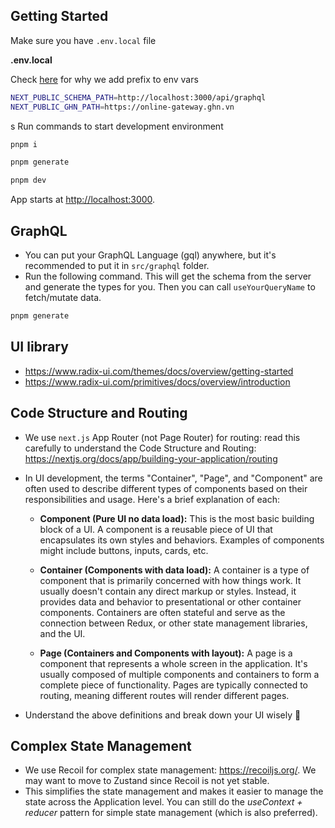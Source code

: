 ## Getting Started

Make sure you have `.env.local` file

**.env.local**

Check [here](https://nextjs.org/docs/pages/building-your-application/configuring/environment-variables#exposing-environment-variables-to-the-browser) for why we add prefix to env vars

```bash
NEXT_PUBLIC_SCHEMA_PATH=http://localhost:3000/api/graphql
NEXT_PUBLIC_GHN_PATH=https://online-gateway.ghn.vn
```
s
Run commands to start development environment

```bash
pnpm i
```

```bash
pnpm generate
```

```bash
pnpm dev
```

App starts at [http://localhost:3000](http://localhost:3000).

## GraphQL

- You can put your GraphQL Language (gql) anywhere, but it's recommended to put it in `src/graphql` folder. 
- Run the following command. This will get the schema from the server and generate the types for you. Then you can call `useYourQueryName` to fetch/mutate data.

```bash
pnpm generate
```

## UI library

- https://www.radix-ui.com/themes/docs/overview/getting-started
- https://www.radix-ui.com/primitives/docs/overview/introduction


## Code Structure and Routing
- We use `next.js` App Router (not Page Router) for routing: read this carefully to understand the Code Structure and Routing: https://nextjs.org/docs/app/building-your-application/routing

- In UI development, the terms "Container", "Page", and "Component" are often used to describe different types of components based on their responsibilities and usage. Here's a brief explanation of each:

  - **Component (Pure UI no data load):** This is the most basic building block of a UI. A component is a reusable piece of UI that encapsulates its own styles and behaviors. Examples of components might include buttons, inputs, cards, etc.

  - **Container (Components with data load):** A container is a type of component that is primarily concerned with how things work. It usually doesn't contain any direct markup or styles. Instead, it provides data and behavior to presentational or other container components. Containers are often stateful and serve as the connection between Redux, or other state management libraries, and the UI.

  - **Page (Containers and Components with layout):** A page is a component that represents a whole screen in the application. It's usually composed of multiple components and containers to form a complete piece of functionality. Pages are typically connected to routing, meaning different routes will render different pages.

- Understand the above definitions and break down your UI wisely 🙏

## Complex State Management
- We use Recoil for complex state management: https://recoiljs.org/. We may want to move to Zustand since Recoil is not yet stable.
- This simplifies the state management and makes it easier to manage the state across the Application level. You can still do the *useContext + reducer* pattern for simple state management (which is also preferred).